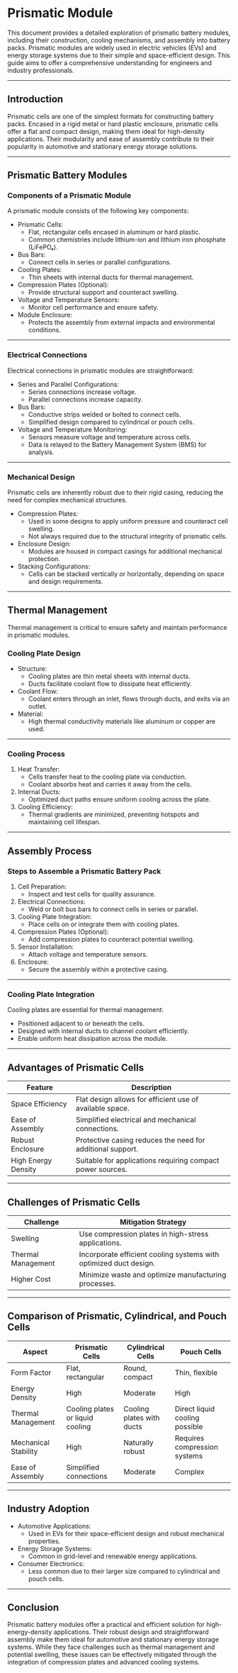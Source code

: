 # Prismatic Module

This document provides a detailed exploration of prismatic battery modules, including their construction, cooling mechanisms, and assembly into battery packs. Prismatic modules are widely used in electric vehicles (EVs) and energy storage systems due to their simple and space-efficient design. This guide aims to offer a comprehensive understanding for engineers and industry professionals.

---

## Introduction

Prismatic cells are one of the simplest formats for constructing battery packs. Encased in a rigid metal or hard plastic enclosure, prismatic cells offer a flat and compact design, making them ideal for high-density applications. Their modularity and ease of assembly contribute to their popularity in automotive and stationary energy storage solutions.

---

## Prismatic Battery Modules

### Components of a Prismatic Module

A prismatic module consists of the following key components:
- Prismatic Cells:
  - Flat, rectangular cells encased in aluminum or hard plastic.
  - Common chemistries include lithium-ion and lithium iron phosphate (LiFePO₄).
- Bus Bars:
  - Connect cells in series or parallel configurations.
- Cooling Plates:
  - Thin sheets with internal ducts for thermal management.
- Compression Plates (Optional):
  - Provide structural support and counteract swelling.
- Voltage and Temperature Sensors:
  - Monitor cell performance and ensure safety.
- Module Enclosure:
  - Protects the assembly from external impacts and environmental conditions.

---

### Electrical Connections

Electrical connections in prismatic modules are straightforward:
- Series and Parallel Configurations:
  - Series connections increase voltage.
  - Parallel connections increase capacity.
- Bus Bars:
  - Conductive strips welded or bolted to connect cells.
  - Simplified design compared to cylindrical or pouch cells.
- Voltage and Temperature Monitoring:
  - Sensors measure voltage and temperature across cells.
  - Data is relayed to the Battery Management System (BMS) for analysis.

---

### Mechanical Design

Prismatic cells are inherently robust due to their rigid casing, reducing the need for complex mechanical structures.

- Compression Plates:
  - Used in some designs to apply uniform pressure and counteract cell swelling.
  - Not always required due to the structural integrity of prismatic cells.
- Enclosure Design:
  - Modules are housed in compact casings for additional mechanical protection.
- Stacking Configurations:
  - Cells can be stacked vertically or horizontally, depending on space and design requirements.

---

## Thermal Management

Thermal management is critical to ensure safety and maintain performance in prismatic modules.

### Cooling Plate Design

- Structure:
  - Cooling plates are thin metal sheets with internal ducts.
  - Ducts facilitate coolant flow to dissipate heat efficiently.
- Coolant Flow:
  - Coolant enters through an inlet, flows through ducts, and exits via an outlet.
- Material:
  - High thermal conductivity materials like aluminum or copper are used.

---

### Cooling Process

1. Heat Transfer:
   - Cells transfer heat to the cooling plate via conduction.
   - Coolant absorbs heat and carries it away from the cells.
2. Internal Ducts:
   - Optimized duct paths ensure uniform cooling across the plate.
3. Cooling Efficiency:
   - Thermal gradients are minimized, preventing hotspots and maintaining cell lifespan.

---

## Assembly Process

### Steps to Assemble a Prismatic Battery Pack

1. Cell Preparation:
   - Inspect and test cells for quality assurance.
2. Electrical Connections:
   - Weld or bolt bus bars to connect cells in series or parallel.
3. Cooling Plate Integration:
   - Place cells on or integrate them with cooling plates.
4. Compression Plates (Optional):
   - Add compression plates to counteract potential swelling.
5. Sensor Installation:
   - Attach voltage and temperature sensors.
6. Enclosure:
   - Secure the assembly within a protective casing.

---

### Cooling Plate Integration

Cooling plates are essential for thermal management:
- Positioned adjacent to or beneath the cells.
- Designed with internal ducts to channel coolant efficiently.
- Enable uniform heat dissipation across the module.

---

## Advantages of Prismatic Cells

| Feature               | Description                                            |
|---------------------------|----------------------------------------------------------|
| Space Efficiency       | Flat design allows for efficient use of available space.  |
| Ease of Assembly       | Simplified electrical and mechanical connections.         |
| Robust Enclosure       | Protective casing reduces the need for additional support.|
| High Energy Density    | Suitable for applications requiring compact power sources.|

---

## Challenges of Prismatic Cells

| Challenge              | Mitigation Strategy                                   |
|----------------------------|----------------------------------------------------------|
| Swelling                | Use compression plates in high-stress applications.      |
| Thermal Management      | Incorporate efficient cooling systems with optimized duct design. |
| Higher Cost             | Minimize waste and optimize manufacturing processes.     |

---

## Comparison of Prismatic, Cylindrical, and Pouch Cells

| Aspect                | Prismatic Cells               | Cylindrical Cells             | Pouch Cells                  |
|---------------------------|-----------------------------------|-----------------------------------|----------------------------------|
| Form Factor           | Flat, rectangular                | Round, compact                   | Thin, flexible                  |
| Energy Density        | High                             | Moderate                         | High                            |
| Thermal Management    | Cooling plates or liquid cooling | Cooling plates with ducts        | Direct liquid cooling possible  |
| Mechanical Stability  | High                             | Naturally robust                 | Requires compression systems    |
| Ease of Assembly      | Simplified connections           | Moderate                         | Complex                         |

---

## Industry Adoption

- Automotive Applications:
  - Used in EVs for their space-efficient design and robust mechanical properties.
- Energy Storage Systems:
  - Common in grid-level and renewable energy applications.
- Consumer Electronics:
  - Less common due to their larger size compared to cylindrical and pouch cells.

---

## Conclusion

Prismatic battery modules offer a practical and efficient solution for high-energy-density applications. Their robust design and straightforward assembly make them ideal for automotive and stationary energy storage systems. While they face challenges such as thermal management and potential swelling, these issues can be effectively mitigated through the integration of compression plates and advanced cooling systems.